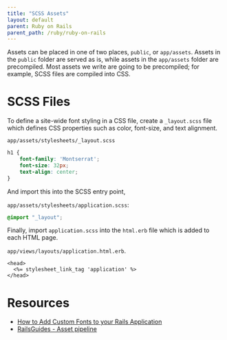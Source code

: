 ```yaml
---
title: "SCSS Assets"
layout: default
parent: Ruby on Rails
parent_path: /ruby/ruby-on-rails
---
```

Assets can be placed in one of two places, `public`, or `app/assets`. Assets in the `public` folder are served as is, while assets in the `app/assets` folder are precompiled. Most assets we write are going to be precompiled; for example, SCSS files are compiled into CSS.

# SCSS Files
To define a site-wide font styling in a CSS file, create a `_layout.scss` file which defines CSS properties such as color, font-size, and text alignment. 

`app/assets/stylesheets/_layout.scss`
```css
h1 {
    font-family: 'Montserrat';
    font-size: 32px;
    text-align: center;
}
```
And import this into the SCSS entry point,

`app/assets/stylesheets/application.scss`:
```css
@import "_layout";
```
Finally, import `application.scss` into the `html.erb` file which is added to each HTML page.

`app/views/layouts/application.html.erb`.
```
<head>
  <%= stylesheet_link_tag 'application' %>
</head>
```

# Resources
* [How to Add Custom Fonts to your Rails Application](https://medium.com/@alexis.teh/how-to-add-custom-fonts-to-your-rails-application-992b197c7baa)
*  [RailsGuides - Asset pipeline](https://guides.rubyonrails.org/asset_pipeline.html#how-to-use-the-asset-pipeline)